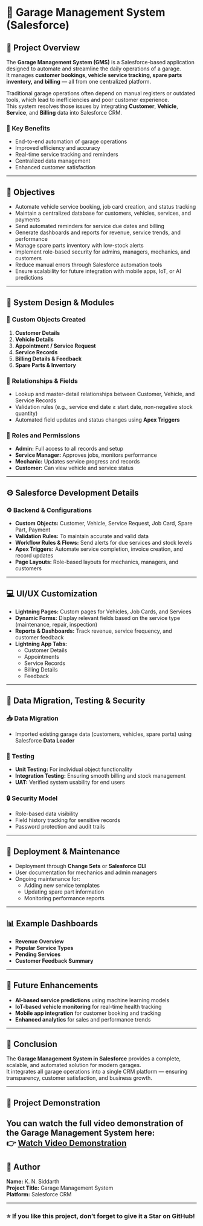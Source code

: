 # 🚗 Garage Management System (Salesforce)

## 📘 Project Overview

The **Garage Management System (GMS)** is a Salesforce-based application designed to automate and streamline the daily operations of a garage.  
It manages **customer bookings, vehicle service tracking, spare parts inventory, and billing** — all from one centralized platform.

Traditional garage operations often depend on manual registers or outdated tools, which lead to inefficiencies and poor customer experience.  
This system resolves those issues by integrating **Customer**, **Vehicle**, **Service**, and **Billing** data into Salesforce CRM.

### 🔧 Key Benefits
- End-to-end automation of garage operations  
- Improved efficiency and accuracy  
- Real-time service tracking and reminders  
- Centralized data management  
- Enhanced customer satisfaction  

---

## 🎯 Objectives

- Automate vehicle service booking, job card creation, and status tracking  
- Maintain a centralized database for customers, vehicles, services, and payments  
- Send automated reminders for service due dates and billing  
- Generate dashboards and reports for revenue, service trends, and performance  
- Manage spare parts inventory with low-stock alerts  
- Implement role-based security for admins, managers, mechanics, and customers  
- Reduce manual errors through Salesforce automation tools  
- Ensure scalability for future integration with mobile apps, IoT, or AI predictions  

---

## 🧩 System Design & Modules

### 🧱 **Custom Objects Created**
1. **Customer Details**  
2. **Vehicle Details**  
3. **Appointment / Service Request**  
4. **Service Records**  
5. **Billing Details & Feedback**  
6. **Spare Parts & Inventory**

### 🔗 **Relationships & Fields**
- Lookup and master-detail relationships between Customer, Vehicle, and Service Records  
- Validation rules (e.g., service end date ≥ start date, non-negative stock quantity)  
- Automated field updates and status changes using **Apex Triggers**

### 👥 **Roles and Permissions**
- **Admin:** Full access to all records and setup  
- **Service Manager:** Approves jobs, monitors performance  
- **Mechanic:** Updates service progress and records  
- **Customer:** Can view vehicle and service status  

---

## ⚙️ Salesforce Development Details

### ⚙️ **Backend & Configurations**
- **Custom Objects:** Customer, Vehicle, Service Request, Job Card, Spare Part, Payment  
- **Validation Rules:** To maintain accurate and valid data  
- **Workflow Rules & Flows:** Send alerts for due services and stock levels  
- **Apex Triggers:** Automate service completion, invoice creation, and record updates  
- **Page Layouts:** Role-based layouts for mechanics, managers, and customers  

---

## 💻 UI/UX Customization

- **Lightning Pages:** Custom pages for Vehicles, Job Cards, and Services  
- **Dynamic Forms:** Display relevant fields based on the service type (maintenance, repair, inspection)  
- **Reports & Dashboards:** Track revenue, service frequency, and customer feedback  
- **Lightning App Tabs:**  
  - Customer Details  
  - Appointments  
  - Service Records  
  - Billing Details  
  - Feedback  

---

## 🔐 Data Migration, Testing & Security

### 📥 Data Migration
- Imported existing garage data (customers, vehicles, spare parts) using Salesforce **Data Loader**  

### 🧪 Testing
- **Unit Testing:** For individual object functionality  
- **Integration Testing:** Ensuring smooth billing and stock management  
- **UAT:** Verified system usability for end users  

### 🔒 Security Model
- Role-based data visibility  
- Field history tracking for sensitive records  
- Password protection and audit trails  

---

## 🚀 Deployment & Maintenance

- Deployment through **Change Sets** or **Salesforce CLI**  
- User documentation for mechanics and admin managers  
- Ongoing maintenance for:
  - Adding new service templates  
  - Updating spare part information  
  - Monitoring performance reports  

---

## 📊 Example Dashboards

- **Revenue Overview**
- **Popular Service Types**
- **Pending Services**
- **Customer Feedback Summary**

---

## 🧠 Future Enhancements

- **AI-based service predictions** using machine learning models  
- **IoT-based vehicle monitoring** for real-time health tracking  
- **Mobile app integration** for customer booking and tracking  
- **Enhanced analytics** for sales and performance trends  

---

## 🏁 Conclusion

The **Garage Management System in Salesforce** provides a complete, scalable, and automated solution for modern garages.  
It integrates all garage operations into a single CRM platform — ensuring transparency, customer satisfaction, and business growth.

---
## 🎥 Project Demonstration

You can watch the full video demonstration of the **Garage Management System** here:  
👉 [Watch Video Demonstration](YOUR_VIDEO_LINK_HERE)
---

## 👤 Author

**Name:** K. N. Siddarth  
**Project Title:** Garage Management System  
**Platform:** Salesforce CRM  


---

### ⭐ If you like this project, don’t forget to give it a **Star** on GitHub!

